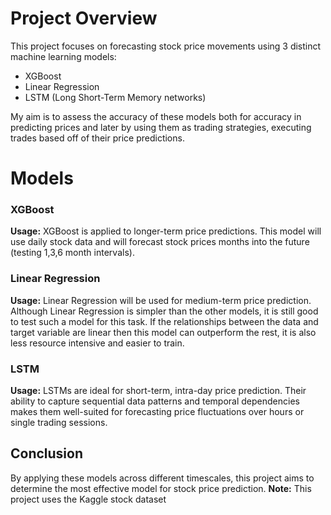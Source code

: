 # Project Overview
This project focuses on forecasting stock price movements using 3 distinct machine learning models:

- XGBoost
- Linear Regression
- LSTM (Long Short-Term Memory networks)

My aim is to assess the accuracy of these models both for accuracy in predicting prices and later by using them as trading strategies, executing trades based off of their price predictions.

# Models
### XGBoost
**Usage:**
XGBoost is applied to longer-term price predictions. This model will use daily stock data and will forecast stock prices months into the future (testing 1,3,6 month intervals).

### Linear Regression
**Usage:**
Linear Regression will be used for medium-term price prediction. Although Linear Regression is simpler than the other models, it is still good to test such a model for this task. If the relationships between the data and target variable are linear then this model can outperform the rest, it is also less resource intensive and easier to train.

### LSTM
**Usage:**
LSTMs are ideal for short-term, intra-day price prediction. Their ability to capture sequential data patterns and temporal dependencies makes them well-suited for forecasting price fluctuations over hours or single trading sessions.


## Conclusion
By applying these models across different timescales, this project aims to determine the most effective model for stock price prediction.
**Note:** This project uses the Kaggle stock dataset